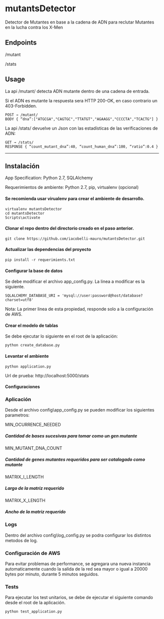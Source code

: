 # mutantsDetector
Detector de Mutantes en base a la cadena de ADN para reclutar Mutantes en la lucha contra los X-Men

## Endpoints
/mutant

/stats

## Usage

La api /mutant/ detecta ADN mutante dentro de una cadena de entrada.

Si el ADN es mutante la respuesta sera HTTP 200-OK, en caso contrario un 403-Forbidden.
```
POST → /mutant/ 
BODY { “dna”:["ATGCGA","CAGTGC","TTATGT","AGAAGG","CCCCTA","TCACTG"] }
```

La api /stats/ devuelve un Json con las estadísticas de las verificaciones de ADN: 
```
GET → /stats/
RESPONSE { “count_mutant_dna”:40, “count_human_dna”:100, “ratio”:0.4 }
```

---

## Instalación
App Specification: Python 2.7, SQLAlchemy

Requerimientos de ambiente: Python 2.7, pip, virtualenv (opcional)

#### Se recomienda usar virualenv para crear el ambiente de desarrollo.
```
virtualenv mutantsDetector
cd mutantsDetector
Scripts\activate
```
#### Clonar el repo dentro del directorio creado en el paso anterior.
```
git clone https://github.com/iacobelli-mauro/mutantsDetector.git
```
#### Actualizar las dependencias del proyecto
```
pip install -r requerimients.txt
```
#### Configurar la base de datos
Se debe modificar el archivo app_config.py. 
La linea a modificar es la siguiente.
```
SQLALCHEMY_DATABASE_URI = 'mysql://user:password@host/database?charset=utf8'
```
Nota: La primer linea de esta propiedad, responde solo a la configuración de AWS.
#### Crear el modelo de tablas
Se debe ejecutar lo siguiente en el root de la aplicación:
```
python create_database.py
```
#### Levantar el ambiente
```
python application.py
```
Url de prueba:
http://localhost:5000/stats

#### Configuraciones
### Aplicación
Desde el archivo config\app_config.py se pueden modificar los siguientes parametros:

MIN_OCURRENCE_NEEDED
##### Cantidad de bases sucesivas para tomar como un gen mutante
MIN_MUTANT_DNA_COUNT
##### Cantidad de genes mutantes requeridos para ser catalogado como mutante
MATRIX_I_LENGTH
##### Largo de la matriz requerido
MATRIX_X_LENGTH
##### Ancho de la matriz requerido

### Logs
Dentro del archivo config\log_config.py se podra configurar los distintos metodos de log.

### Configuración de AWS
Para evitar problemas de performance, se agregara una nueva instancia automaticamente cuando la salida de la red sea mayor o igual a 20000 bytes por minuto, durante 5 minutos seguidos.

### Tests
Para ejecutar los test unitarios, se debe de ejecutar el siguiente comando desde el root de la aplicación.
```
python test_application.py
```